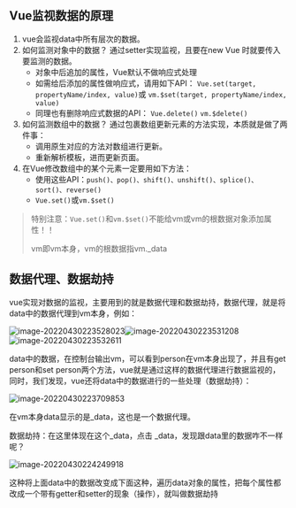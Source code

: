## Vue监视数据的原理

1. vue会监视data中所有层次的数据。
2. 如何监测对象中的数据？
   通过setter实现监视，且要在new Vue 时就要传入要监测的数据。
   - 对象中后追加的属性，Vue默认不做响应式处理
   - 如需给后添加的属性做响应式，请用如下API：
     `Vue.set(target, propertyName/index, value)`或
     `vm.$set(target, propertyName/index, value)`
   - 同理也有删除响应式数据的API：
     `Vue.delete()`
     `vm.$delete()`
3. 如何监测数组中的数据？
   通过包裹数组更新元素的方法实现，本质就是做了两件事：
   - 调用原生对应的方法对数组进行更新。
   - 重新解析模板，进而更新页面。
4. 在Vue修改数组中的某个元素一定要用如下方法：
   - 使用这些API：`push()、pop()、shift()、unshift()、splice()、sort()、reverse()`
   - `Vue.set()`或`vm.$set()`

> 特别注意：`Vue.set()`和`vm.$set()`不能给vm或vm的根数据对象添加属性！！
>
> vm即vm本身，vm的根数据指vm._data



## 数据代理、数据劫持

vue实现对数据的监视，主要用到的就是数据代理和数据劫持，数据代理，就是将data中的数据代理到vm本身，例如：

![image-20220430223528023](F:\study_notes\前端\vue_notes\Untitled.assets\image-20220430223528023.png)![image-20220430223531208](F:\study_notes\前端\vue_notes\Untitled.assets\image-20220430223531208.png)![image-20220430223532611](F:\study_notes\前端\vue_notes\Untitled.assets\image-20220430223532611.png)

data中的数据，在控制台输出vm，可以看到person在vm本身出现了，并且有get person和set person两个方法，vue就是通过这样的数据代理进行数据监视的，同时，我们发现，vue还将data中的数据进行的一些处理（数据劫持）：

![image-20220430223709853](F:\study_notes\前端\vue_notes\Untitled.assets\image-20220430223709853.png)

在vm本身data显示的是_data，这也是一个数据代理。

数据劫持：在这里体现在这个_data，点击 _data，发现跟data里的数据咋不一样呢？

![image-20220430224249918](F:\study_notes\前端\vue_notes\Untitled.assets\image-20220430224249918.png)

这种将上面data中的数据改变成下面这种，遍历data对象的属性，把每个属性都改成一个带有getter和setter的现象（操作），就叫做数据劫持